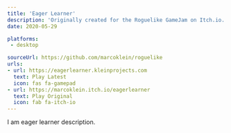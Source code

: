 ```yaml
---
title: 'Eager Learner'
description: 'Originally created for the Roguelike GameJam on Itch.io. Play it on itch.io or here.'
date: 2020-05-29

platforms:
 - desktop

sourceUrl: https://github.com/marcoklein/roguelike
urls:
- url: https://eagerlearner.kleinprojects.com
  text: Play Latest
  icon: fas fa-gamepad
- url: https://marcoklein.itch.io/eagerlearner
  text: Play Original
  icon: fab fa-itch-io
---
```


I am eager learner description.